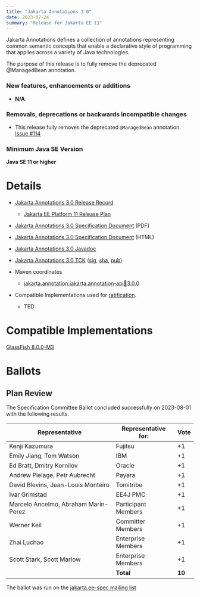 ```yaml
---
title: "Jakarta Annotations 3.0"
date: 2023-07-24
summary: "Release for Jakarta EE 11"
---
```

Jakarta Annotations defines a collection of annotations representing common semantic concepts that enable a declarative style of programming that applies across a variety of Java technologies.

The purpose of this release is to fully remove the deprecated @ManagedBean annotation.

### New features, enhancements or additions
<!-- List here -->
* **N/A**

### Removals, deprecations or backwards incompatible changes
<!-- List here -->
* This release fully removes the deprecated `@ManagedBean` annotation. [Issue #114](https://github.com/jakartaee/common-annotations-api/issues/114)

### Minimum Java SE Version
<!-- Specify the minimum required Java SE version for this specification -->
**Java SE 11 or higher**

# Details

* [Jakarta Annotations 3.0 Release Record](https://projects.eclipse.org/projects/ee4j.ca/releases/3.0)
    * [Jakarta EE Platform 11 Release Plan](https://jakartaee.github.io/platform/jakartaee11/JakartaEE11ReleasePlan)
* [Jakarta Annotations 3.0 Specification Document](./annotations-spec-3.0.pdf) (PDF)
* [Jakarta Annotations 3.0 Specification Document](./annotations-spec-3.0.html) (HTML)
* [Jakarta Annotations 3.0 Javadoc](./apidocs)
* [Jakarta Annotations 3.0 TCK](https://download.eclipse.org/jakartaee/annotations/3.0/jakarta-annotations-tck-3.0.0.zip)  ([sig](https://download.eclipse.org/jakartaee/annotations/3.0/jakarta-annotations-tck-3.0.0.zip.sig),  [sha](https://download.eclipse.org/jakartaee/annotations/3.0/jakarta-annotations-tck-3.0.0.zip.sha256),  [pub](https://jakarta.ee/specifications/jakartaee-spec-committee.pub))
* Maven coordinates
    * [jakarta.annotation:jakarta.annotation-api:jar:3.0.0](https://search.maven.org/artifact/jakarta.annotation/jakarta.annotation-api/3.0.0/jar)

* Compatible Implementations used for [ratification](https://www.eclipse.org/projects/efsp/?version=1.2#efsp-ratification).
  * TBD

# Compatible Implementations

[GlassFish 8.0.0-M3](https://github.com/eclipse-ee4j/glassfish/releases/tag/8.0.0-M3)

# Ballots

## Plan Review

The Specification Committee Ballot concluded successfully on 2023-08-01 with the following results.

| Representative                                 | Representative for: |  Vote   |
|------------------------------------------------|---------------------|---------|
| Kenji Kazumura                                 | Fujitsu             |   +1    |
| Emily Jiang, Tom Watson                        | IBM                 |   +1    |
| Ed Bratt, Dmitry Kornilov                      | Oracle              |   +1    |
| Andrew Pielage, Petr Aubrecht                  | Payara              |   +1    |
| David Blevins, Jean-Louis Monteiro             | Tomitribe           |   +1    |
| Ivar Grimstad                                  | EE4J PMC            |   +1    |
| Marcelo Ancelmo, Abraham Marin-Perez           | Participant Members |   +1    |
| Werner Keil                                    | Committer Members   |   +1    |
| Zhai Luchao                                    | Enterprise Members  |   +1    |
| Scott Stark, Scott Marlow                      | Enterprise Members  |   +1    |
|                                                | **Total**           | **10**  |

The ballot was run on the [jakarta.ee-spec mailing list](https://www.eclipse.org/lists/jakarta.ee-spec/msg03046.html)
